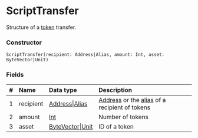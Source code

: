# ScriptTransfer

Structure of a [token](/blockchain/token.md) transfer.

### Constructor

``` ride
ScriptTransfer(recipient: Address|Alias, amount: Int, asset: ByteVector|Unit)
```

### Fields

|   #   | Name | Data type | Description |
| :--- | :--- | :--- | :--- |
| 1 | recipient | [Address](/ride/structures/common-structures/address.md)&#124;[Alias](/ride/structures/common-structures/alias.md) | [Address](/blockchain/address.md) or the [alias](/blockchain/alias.md) of a recipient of tokens |
| 2 | amount | [Int](/ride/data-types/int.md) | Number of tokens |
| 3 | asset | [ByteVector](/ride/data-types/byte-vector.md)&#124;[Unit](/ride/data-types/unit.md) | ID of a token |

